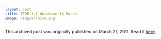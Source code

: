 ```yaml
---
layout: post
title: TZDB 1.7 database 14 March
image: /img/archive.png
---
```

This archived post was originally published on March 27, 2011. Read it [here](/alex.ciobanu.org/index8c8c.html).
